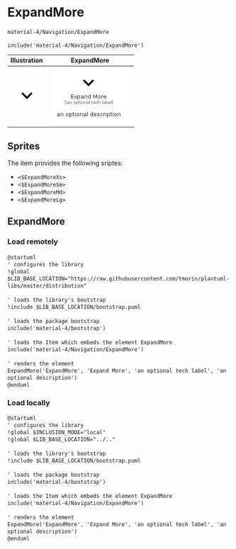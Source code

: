 # ExpandMore


```text
material-4/Navigation/ExpandMore
```

```text
include('material-4/Navigation/ExpandMore')
```



| Illustration | ExpandMore |
| :---: | :---: |
| ![illustration for Illustration](../../material-4/Navigation/ExpandMore.png) | ![illustration for ExpandMore](../../material-4/Navigation/ExpandMore.Local.png) |



## Sprites
The item provides the following sriptes:

- `<$ExpandMoreXs>`
- `<$ExpandMoreSm>`
- `<$ExpandMoreMd>`
- `<$ExpandMoreLg>`





## ExpandMore

### Load remotely
```plantuml
@startuml
' configures the library
!global $LIB_BASE_LOCATION="https://raw.githubusercontent.com/tmorin/plantuml-libs/master/distribution"

' loads the library's bootstrap
!include $LIB_BASE_LOCATION/bootstrap.puml

' loads the package bootstrap
include('material-4/bootstrap')

' loads the Item which embeds the element ExpandMore
include('material-4/Navigation/ExpandMore')

' renders the element
ExpandMore('ExpandMore', 'Expand More', 'an optional tech label', 'an optional description')
@enduml
```

### Load locally
```plantuml
@startuml
' configures the library
!global $INCLUSION_MODE="local"
!global $LIB_BASE_LOCATION="../.."

' loads the library's bootstrap
!include $LIB_BASE_LOCATION/bootstrap.puml

' loads the package bootstrap
include('material-4/bootstrap')

' loads the Item which embeds the element ExpandMore
include('material-4/Navigation/ExpandMore')

' renders the element
ExpandMore('ExpandMore', 'Expand More', 'an optional tech label', 'an optional description')
@enduml
```

